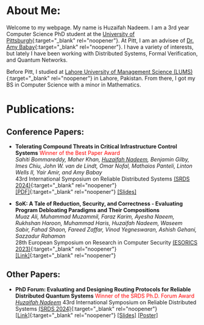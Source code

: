 # About Me:
Welcome to my webpage. My name is Huzaifah Nadeem. I am a 3rd year Computer Science PhD student at the [University of Pittsburgh](https://pitt.edu/){:target="_blank" rel="noopener"}. At Pitt, I am an advisee of [Dr. Amy Babay](https://sites.pitt.edu/~babay/){:target="_blank" rel="noopener"}. I have a variety of interests, but lately I have been working with Distributed Systems, Formal Verification, and Quantum Networks. 

Before Pitt, I studied at [Lahore University of Management Science (LUMS)](https://lums.edu.pk/){:target="_blank" rel="noopener"} in Lahore, Pakistan. From there, I got my BS in Computer Science with a minor in Mathematics.

# Publications:
## Conference Papers:
- **Tolerating Compound Threats in Critical Infrastructure Control Systems**<span style="color:red"> Winner of the Best Paper Award</span>   
_Sahiti Bommareddy, Maher Khan, <ins>Huzaifah Nadeem</ins>, Benjamin Gilby, Imes Chiu, John W. van de Lindt, Omar Nofal, Mathaios Panteli, Linton Wells II, Yair Amir, and Amy Babay_   
43rd International Symposium on Reliable Distributed Systems [(SRDS 2024)](https://srds-conference.org/){:target="_blank" rel="noopener"}   
[[PDF]](https://sites.pitt.edu/~babay/pubs/srds24_compoundThreats.pdf){:target="_blank" rel="noopener"} [[Slides]](huzaifahnadeem.github.io/files/SRDS2024-compound-threats-slides.pptx)

- **SoK: A Tale of Reduction, Security, and Correctness - Evaluating Program Debloating Paradigms and Their Compositions**   
_Muaz Ali, Muhammad Muzammil, Faraz Karim, Ayesha Naeem, Rukhshan Haroon, Muhammad Haris, </ins>Huzaifah Nadeem</ins>, Waseem Sabir, Fahad Shaon, Fareed Zaffar, Vinod Yegneswaran, Ashish Gehani, Sazzadur Rahaman_   
28th European Symposium on Research in Computer Security [(ESORICS 2023)](https://esorics2023.org/){:target="_blank" rel="noopener"}   
[[Link]](https://doi.org/10.1007/978-3-031-51482-1_12){:target="_blank" rel="noopener"}

## Other Papers:
- **PhD Forum: Evaluating and Designing Routing Protocols for Reliable Distributed Quantum Systems** <span style="color:red">Winner of the SRDS Ph.D. Forum Award</span>   
_<ins>Huzaifah Nadeem</ins>_
43rd International Symposium on Reliable Distributed Systems [(SRDS 2024)](https://srds-conference.org/){:target="_blank" rel="noopener"}   
[[Link]](https://ieeexplore-ieee-org.pitt.idm.oclc.org/xpl/conhome/1000628/all-proceedings){:target="_blank" rel="noopener"} [[Slides]](huzaifahnadeem.github.io/files/phd-forum-pres.pptx) [[Poster]](huzaifahnadeem.github.io/files/SRDS2024-phd-forum-poster.pdf)